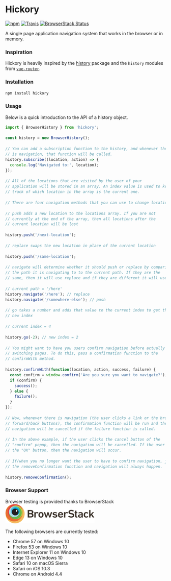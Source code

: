 # Hickory

[![npm][version-badge]][npm-hickory] [![Travis][build-badge]][build] [![BrowserStack Status][browserstack-badge]][browserstack-build]

A single page application navigation system that works in the browser or in memory.

### Inspiration

Hickory is heavily inspired by the [history](https://github.com/ReactTraining/history) package and the `history` modules from [`vue-router`](https://github.com/vuejs/vue-router).

### Installation

```bash
npm install hickory
```

### Usage

Below is a quick introduction to the API of a history object.

```js
import { BrowserHistory } from 'hickory';

const history = new BrowserHistory();

// You can add a subscription function to the history, and whenever there
// is navigation, that function will be called.
history.subscribe((location, action) => {
  console.log('Navigated to:', location);
});

// All of the locations that are visited by the user of your
// application will be stored in an array. An index value is used to keep
// track of which location in the array is the current one.

// There are four navigation methods that you can use to change locations.

// push adds a new location to the locations array. If you are not
// currently at the end of the array, then all locations after the
// current location will be lost

history.push('/next-location');

// replace swaps the new location in place of the current location

history.push('/same-location');

// navigate will determine whether it should push or replace by comparing
// the path it is navigating to to the current path. If they are the
// same, then it will use replace and if they are different it will use push

// current path = '/here'
history.navigate('/here'); // replace
history.navigate('/somewhere-else'); // push

// go takes a number and adds that value to the current index to get the
// new index

// current index = 4

history.go(-2); // new index = 2

// You might want to have you users confirm navigation before actually
// switching pages. To do this, pass a confirmation function to the
// confirmWith method.

history.confirmWith(function(location, action, success, failure) {
  const confirm = window.confirm('Are you sure you want to navigate?');
  if (confirm) {
    success();
  } else {
    failure();
  }
});

// Now, whenever there is navigation (the user clicks a link or the browser's
// forward/back buttons), the confirmation function will be run and the
// navigation will be cancelled if the failure function is called.

// In the above example, if the user clicks the cancel button of the
// "confirm" popup, then the navigation will be cancelled. If the user clicks
// the "OK" button, then the navigation will occur.

// If/when you no longer want the user to have to confirm navigation, just call
// the removeConfirmation function and navigation will always happen.

history.removeConfirmation();
```

### Browser Support

Browser testing is provided thanks to BrowserStack
<img src='./static/BrowserStackLogo.png' />

The following browsers are currently tested:

* Chrome 57 on Windows 10
* Firefox 53 on Windows 10
* Internet Explorer 11 on Windows 10
* Edge 13 on Windows 10
* Safari 10 on macOS Sierra
* Safari on iOS 10.3
* Chrome on Android 4.4


[version-badge]: https://img.shields.io/npm/v/hickory.svg
[npm-hickory]: https://npmjs.com/package/hickory

[build-badge]: https://img.shields.io/travis/pshrmn/hickory/master.svg
[build]: https://travis-ci.org/pshrmn/hickory

[browserstack-badge]: https://www.browserstack.com/automate/badge.svg?badge_key=bHVBTk00Sm9ucnJ5SDlaOE5MZW80R214K0F3ZlkwVlY5OHd1WjI0OWJaQT0tLVYra3dYSUVOOTlKTnJHZUdDSXZHbVE9PQ==--50fa09de197425afca33b06f04e61e7582f13259
[browserstack-build]: https://www.browserstack.com/automate/public-build/bHVBTk00Sm9ucnJ5SDlaOE5MZW80R214K0F3ZlkwVlY5OHd1WjI0OWJaQT0tLVYra3dYSUVOOTlKTnJHZUdDSXZHbVE9PQ==--50fa09de197425afca33b06f04e61e7582f13259
